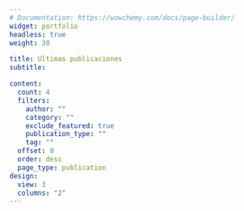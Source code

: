 ```yaml
---
# Documentation: https://wowchemy.com/docs/page-builder/
widget: portfolio
headless: true
weight: 30

title: Ultimas publicaciones
subtitle:

content:
  count: 4
  filters:
    author: ""
    category: ""
    exclude_featured: true
    publication_type: ""
    tag: ""
  offset: 0
  order: desc
  page_type: publication
design:
  view: 3
  columns: "2"
---
```

